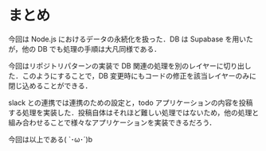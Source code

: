 # まとめ

今回は Node.js におけるデータの永続化を扱った．DB は Supabase を用いたが，他の DB でも処理の手順は大凡同様である．

今回はリポジトリパターンの実装で DB 関連の処理を別のレイヤーに切り出した．このようにすることで，DB 変更時にもコードの修正を該当レイヤーのみに閉じ込めることができる．

slack との連携では連携のための設定と，todo アプリケーションの内容を投稿する処理を実装した．投稿自体はそれほど難しい処理ではないため，他の処理と組み合わせることで様々なアプリケーションを実装できるだろう．

今回は以上である( `･ω･´)b
